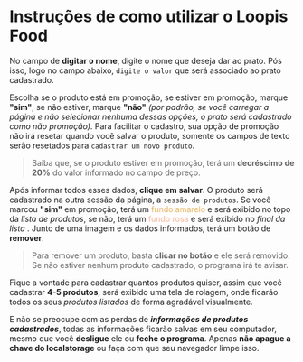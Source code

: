 # Instruções de como utilizar o Loopis Food

No campo de **digitar o nome**, digite o nome que deseja dar ao prato. Pós isso, logo no campo abaixo, `digite o valor` que será associado ao prato cadastrado.

Escolha se o produto está em promoção, se estiver em promoção, marque **"sim"**, se não estiver, marque **"não"** _(por padrão, se você carregar a página e não selecionar nenhuma dessas opções, o prato será cadastrado como não promoção)_. Para facilitar o cadastro, sua opção de promoção não irá resetar quando você salvar o produto, somente os campos de texto serão resetados para `cadastrar um novo produto`.
> Saiba que, se o produto estiver em promoção, terá um **decréscimo de 20%** do valor informado no campo de preço.

Após informar todos esses dados, **clique em salvar**.
O produto será cadastrado na outra sessão da página, a `sessão de produtos`. Se você marcou **"sim"** em promoção, terá um <span style="color: #E4B056;">fundo amarelo </span> e será exibido no topo da _lista de produtos_, se não, terá um <span style="color: #F8B195;"> fundo rosa </span> e será exibido no _final da lista_ . Junto de uma imagem e os dados informados, terá um botão de **remover**.

> Para remover um produto, basta **clicar no botão** e ele será removido. Se não estiver nenhum produto cadastrado, o programa irá te avisar.

Fique a vontade para cadastrar quantos produtos quiser, assim que você cadastrar **4-5 produtos**, será exibido uma tela de rolagem, onde ficarão todos os seus _produtos listados_ de forma agradável visualmente.

E não se preocupe com as perdas de **_informações de produtos cadastrados_**, todas as informações ficarão salvas em seu computador, mesmo que você **desligue** ele ou **feche o programa**. Apenas **não apague a chave do localstorage** ou faça com que seu navegador limpe isso.




